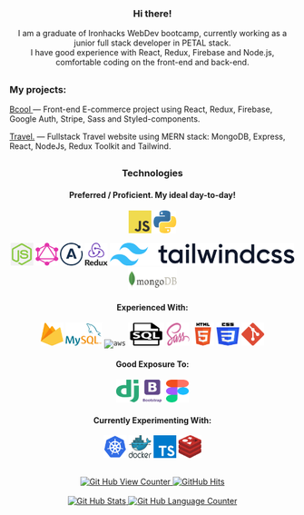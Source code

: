   <div align='center'>
  <p width='250px'>
    <h3>Hi there!</h3>
    I am a graduate of Ironhacks WebDev bootcamp, currently working as a junior full stack developer in PETAL stack.
    <br>
    I have good experience with React, Redux, Firebase and Node.js, comfortable coding on the front-end and back-end.
    <br>
  <!--  I can provide access to private repositories upon request. -->
    
  </p>
  </div>
  

##




<div align='left'>
  <p width='250px'>
    <h3>My projects:</h3>    
  <p><a href='https://bcool-clothing.netlify.app/' target="_blank">Bcool </a> — Front-end E-commerce project using React, Redux, Firebase, Google Auth, Stripe, Sass and Styled-components.</p>
  <p><a href='https://prod-app-travel-v1-acd8e432771b.herokuapp.com' target="_blank">Travel.</a> — Fullstack Travel website using MERN stack: MongoDB, Express, React, NodeJs, Redux Toolkit and Tailwind.</p>
  <!-- <p><a href='https://john-vasile.netlify.app' target="_blank" rel="noreferrer noopener">My Portfolio</a> — This application features all my completed projects, it was using Sass, JavaScript and Html, and is fully responsive.</p> -->
<!--   <p><a href='http://trade-smart.netlify.app' target="_blank">Trade-smart</a> — An application to monitor the stock market prices and news related to the market</p -->

</div>

##

<div align='center'>
  <h3>Technologies</h3>
  <h4>Preferred / Proficient. My ideal day-to-day!</h4>
  
  <code><img alt="JavaScript" width="40px" height="40px" src="https://github.com/John-v77/John-v77/blob/main/icons/javascript.svg"></code>
  <code><img alt="Python" width="40px" height="40px" src="https://github.com/John-v77/John-v77/blob/main/icons/python.svg"></code>
  <!-- <code><img alt="React"width="40px" height="40px" src="https://github.com/John-v77/John-v77/blob/main/icons/react.svg"></code> -->
  <code><img alt="NodeJS" width="40px" height="40px" src="https://github.com/John-v77/John-v77/blob/main/icons/node.png"></code>
  <code><img alt="GraphQL" width="40px" height="40px" src="https://github.com/John-v77/John-v77/blob/main/icons/graphql.com.svg"></code>
  <code><img alt="Apollo" width="40px" height="40px" src="https://github.com/John-v77/John-v77/blob/main/icons/apollo.svg"></code>
  <code><img alt="Redux" width="40px" height="40px" src="https://github.com/John-v77/John-v77/blob/main/icons/Redux.png"></code>
  <code><img alt="tailwind" height="40px" src="https://github.com/John-v77/John-v77/blob/main/icons/tailwind.png"></code>
  <code><img alt="mongodb" height="40px" src="https://github.com/John-v77/John-v77/blob/main/icons/mongodb.png"></code>
  
  
  <h4>Experienced With:</h4>
  
  <code><img alt="firebase" width="40px" height="40px" src="https://github.com/John-v77/John-v77/blob/main/icons/firebase.svg"></code>
  <code><img alt="mysql" width="64px" height="40px" src="https://github.com/John-v77/John-v77/blob/main/icons/mysql.svg"></code>
  <code><img alt="aws" width="64px" height="40px" src="https://github.com/John-v77/John-v77/blob/main/icons/Aws.svg"></code>
  <code><img alt="lamnda" width="64px" height="40px" src="https://github.com/John-v77/John-v77/blob/main/icons/sql.png"></code>
  <code><img alt="sass" width="40px" height="40px" src="https://github.com/John-v77/John-v77/blob/main/icons/sass-1.svg"></code>
  <code><img alt="htm5" width="40px" height="40px" src="https://github.com/John-v77/John-v77/blob/main/icons/html5.svg"></code>
  <code><img alt="css3" width="40px" height="40px" src="https://github.com/John-v77/John-v77/blob/main/icons/css3.svg"></code>
  <code><img alt="git" width="40px" height="40px" src="https://github.com/John-v77/John-v77/blob/main/icons/git.svg"></code>


  <h4>Good Exposure To:</h4>
  <code><img alt="Django" width="40px" height="40px" src="https://github.com/John-v77/John-v77/blob/main/icons/django.svg"></code>
  <code><img alt="Bootstrap" width="40px" height="40px" src="https://github.com/John-v77/John-v77/blob/main/icons/Bootstrap.png"></code>
  <code><img alt="Figma" width="40px" height="40px" src="https://github.com/John-v77/John-v77/blob/main/icons/figma.svg"></code>
  
  <h4>Currently Experimenting With:</h4>
  <code><img alt="kubernetes" width="40px" height="40px" src="https://github.com/John-v77/John-v77/blob/main/icons/kubernetes.svg"></code>
  <code><img alt="dockers" width="40px" height="40px" src="https://github.com/John-v77/John-v77/blob/main/icons/docker.svg"></code>
  <code><img alt="typeScript" width="40px" height="40px" src="https://github.com/John-v77/John-v77/blob/main/icons/typeScript.svg"></code>
  <code><img alt="redis" width="40px" height="40px" src="https://github.com/John-v77/John-v77/blob/main/icons/redis.svg"></code>
  



</div>

##
##

  <div align='center'>
        <a href="https://github.com/john-v77" target="_blank">
          <img alt="Git Hub View Counter" src="https://komarev.com/ghpvc/?username=john-v77&style=flat-square&color=blueviolet" />
        </a>
        <a href="https://github.com/john-v77/john-v77" target="_blank">
          <img alt="GitHub Hits" src="https://img.shields.io/github/last-commit/John-v77/John-v77?label=Profile%20Updated&style=flat-square" />
        </a>
  </div>
  <br>
  <div align='center'>
        <a href="https://github.com/John-v77">
          <img alt="Git Hub Stats" height="150px" src="https://github-readme-stats.vercel.app/api?username=John-v77&show_icons=true&theme=synthwave" />
        </a>
        <a href="https:///github.com/John-v77">
          <img alt="Git Hub Language Counter" height="150px" src="https://github-readme-stats.vercel.app/api/top-langs/?username=John-v77&layout=compact&theme=synthwave" />
        </a>  
  </div>

<!--
**John-v77/John-v77** is a ✨ _special_ ✨ repository because its `README.md` (this file) appears on your GitHub profile.

Here are some ideas to get you started:

- 🔭 I’m currently working on ...
- 🌱 I’m currently learning ...
- 👯 I’m looking to collaborate on ...
- 🤔 I’m looking for help with ...
- 💬 Ask me about ...
- 📫 How to reach me: ...
- 😄 Pronouns: ...
- ⚡ Fun fact: ...
-->
